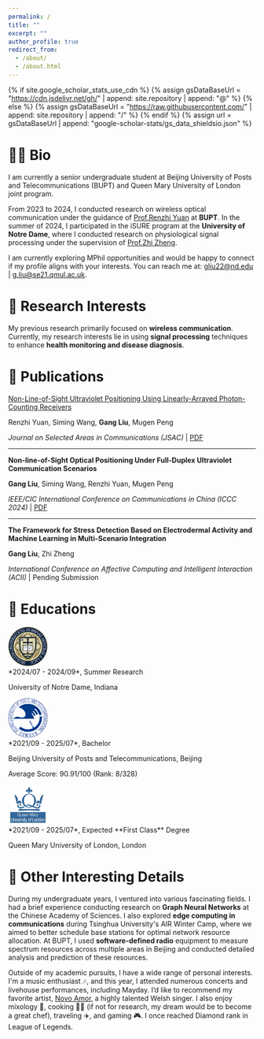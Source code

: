 ```yaml
---
permalink: /
title: ""
excerpt: ""
author_profile: true
redirect_from: 
  - /about/
  - /about.html
---
```


{% if site.google_scholar_stats_use_cdn %}
{% assign gsDataBaseUrl = "https://cdn.jsdelivr.net/gh/" | append: site.repository | append: "@" %}
{% else %}
{% assign gsDataBaseUrl = "https://raw.githubusercontent.com/" | append: site.repository | append: "/" %}
{% endif %}
{% assign url = gsDataBaseUrl | append: "google-scholar-stats/gs_data_shieldsio.json" %}

<span class='anchor' id='about-me'></span>

# 🧑🏻 Bio
I am currently a senior undergraduate student at Beijing University of Posts and Telecommunications (BUPT) and Queen Mary University of London joint program.

From 2023 to 2024, I conducted research on wireless optical communication under the guidance of [Prof.Renzhi Yuan](https://scholar.google.com/citations?user=vuiBkVIAAAAJ&hl=en&oi=ao) at **BUPT**. In the summer of 2024, I participated in the iSURE program at the **University of Notre Dame**, where I conducted research on physiological signal processing under the supervision of [Prof.Zhi Zheng](https://engineering.nd.edu/faculty/zhi-zheng/).

I am currently exploring MPhil opportunities and would be happy to connect if my profile aligns with your interests. You can reach me at:
gliu22@nd.edu | g.liu@se21.qmul.ac.uk.

# 🔬 Research Interests
My previous research primarily focused on **wireless communication**. Currently, my research interests lie in using **signal processing** techniques to enhance **health monitoring and disease diagnosis**.


# 📝 Publications 
<!-- <div class='paper-box'><div class='paper-box-image'><div><div class="badge">NeurIPS 2023</div><img src='images/papers/2302.01560.png' alt="sym" width="100%"></div></div>
<div class='paper-box-text' markdown="1"> -->

[Non-Line-of-Sight Ultraviolet Positioning Using Linearly-Arrayed Photon-Counting Receivers](https://ieeexplore.ieee.org/document/10556613) 

Renzhi Yuan, Siming Wang, **Gang Liu**, Mugen Peng

*Journal on Selected Areas in Communications (JSAC)* | [PDF](../images/papers/JSAC.pdf)
<!-- </div>
</div> -->

<!-- <div class='paper-box'><div class='paper-box-image'><div><div class="badge">NeurIPS 2023</div><img src='images/papers/2302.01560.png' alt="sym" width="100%"></div></div>
<div class='paper-box-text' markdown="1"> -->
---
**Non-line-of-Sight Optical Positioning Under Full-Duplex Ultraviolet Communication Scenarios**  

**Gang Liu**, Siming Wang, Renzhi Yuan, Mugen Peng 

*IEEE/CIC International Conference on Communications in China (ICCC 2024)* | [PDF](../images/papers/ICCC_2024.pdf)
<!-- </div>
</div> -->

<!-- <div class='paper-box'><div class='paper-box-image'><div><div class="badge">NeurIPS 2023</div><img src='images/papers/2302.01560.png' alt="sym" width="100%"></div></div>
<div class='paper-box-text' markdown="1"> -->
---
**The Framework for Stress Detection Based on Electrodermal Activity and Machine Learning in Multi-Scenario Integration**  


**Gang Liu**, Zhi Zheng 

*International Conference on Affective Computing and Intelligent Interaction (ACII)* | Pending Submission
<!-- </div>
</div> -->





<!-- # 🌟 Selected Honors and Awards -->


# 📖 Educations


<div class='school-box'>
<div><img src='images/nd.png' alt="sym" width="80"></div>
<div class='school-box-text' markdown="1">
*2024/07 - 2024/09*, Summer Research

University of Notre Dame, Indiana

</div>
</div>

<div class='school-box'>
<div><img src='images/bupt.png' alt="sym" width="80"></div>
<div class='school-box-text' markdown="1">
*2021/09 - 2025/07*, Bachelor

Beijing University of Posts and Telecommunications, Beijing

Average Score: 90.91/100 (Rank: 8/328)
</div>
</div>

<div class='school-box'>
<div><img src='images/qmul.png' alt="sym" width="80"></div>
<div class='school-box-text' markdown="1">
*2021/09 - 2025/07*, Expected **First Class** Degree
  
Queen Mary University of London, London

</div>
</div>

# 🤪 Other Interesting Details

During my undergraduate years, I ventured into various fascinating fields. I had a brief experience conducting research on **Graph Neural Networks** at the Chinese Academy of Sciences. I also explored **edge computing in communications** during Tsinghua University's AIR Winter Camp, where we aimed to better schedule base stations for optimal network resource allocation. At BUPT, I used **software-defined radio** equipment to measure spectrum resources across multiple areas in Beijing and conducted detailed analysis and prediction of these resources.

Outside of my academic pursuits, I have a wide range of personal interests. I'm a music enthusiast 🎶, and this year, I attended numerous concerts and livehouse performances, including Mayday. I’d like to recommend my favorite artist, [Novo Amor](https://novoamor.co.uk/), a highly talented Welsh singer. I also enjoy mixology 🍾, cooking 🧑‍🍳 (if not for research, my dream would be to become a great chef), traveling ✈️, and gaming 🎮. I once reached Diamond rank in League of Legends.






<!-- # 💻 Internships
- *2023/09 - 2024/07*: Research Intern at **Tencent AI Lab**, under supervision of [Prof. Jianhua Yao](https://scholar.google.com/citations?user=3bQwlCQAAAAJ&hl=zh-CN).
- *2023/02 - 2023/08*: Visiting Student at **CAIRI, Westlake University**, under supervision of [Prof. Stan Z. Li](https://scholar.google.com/citations?user=Y-nyLGIAAAAJ&hl=zh-CN). -->

<!-- # 💻 Internships

<div class='school-box'>
<div><img src='images/tencentailab.png' alt="sym" width="80"></div>
<div class='school-box-text' markdown="1">
*2023/09 - 2024/07*, Research Intern

**Tencent AI Lab**, under supervision of [Prof. Jianhua Yao](https://scholar.google.com/citations?user=3bQwlCQAAAAJ&hl=zh-CN)
</div>
</div>

<div class='school-box'>
<div><img src='images/westlake.png' alt="sym" width="80"></div>
<div class='school-box-text' markdown="1">
*2023/02 - 2023/08*, Visiting Student

**CAIRI, Westlake University**, under supervision of [Prof. Stan Z. Li](https://scholar.google.com/citations?user=Y-nyLGIAAAAJ&hl=zh-CN)
</div>
</div>-->
